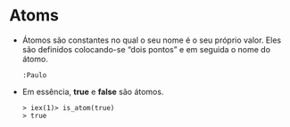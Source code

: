 # Atoms

  - Átomos são constantes no qual o seu nome é o seu próprio valor. Eles são definidos colocando-se “dois pontos” e em seguida o nome do átomo.

        :Paulo

  - Em essência, **true** e **false** são átomos.

        > iex(1)> is_atom(true)
        > true